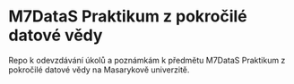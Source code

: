 # M7DataS Praktikum z pokročilé datové vědy

Repo k odevzdávání úkolů a poznámkám k předmětu M7DataS Praktikum z pokročilé datové vědy na Masarykově univerzitě.
